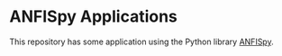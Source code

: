 # ANFISpy Applications

This repository has some application using the Python library [ANFISpy](https://github.com/mZaiam/ANFISpy/tree/main).
